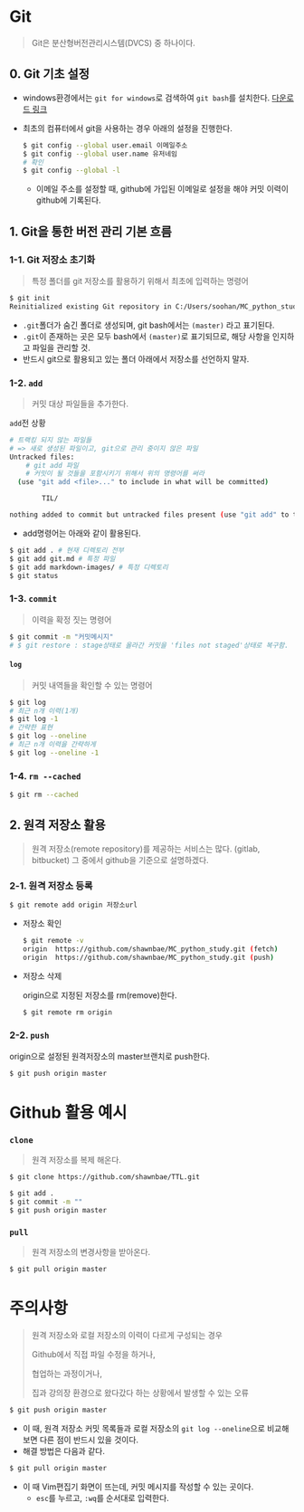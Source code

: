# Git

>  Git은 분산형버전관리시스템(DVCS) 중 하나이다.

## 0. Git 기초 설정

* windows환경에서는 `git for windows`로 검색하여 `git bash`를 설치한다. [다운로드 링크](https://gitforwindows.org/)

* 최초의 컴퓨터에서 git을 사용하는 경우 아래의 설정을 진행한다.

  ```bash
  $ git config --global user.email 이메일주소
  $ git config --global user.name 유저네임
  # 확인
  $ git config --global -l
  ```

  * 이메일 주소를 설정할 때, github에 가입된 이메일로 설정을 해야 커밋 이력이 github에 기록된다.

## 1. Git을 통한 버전 관리 기본 흐름

### 1-1. Git 저장소 초기화

> 특정 폴더를 git 저장소를 활용하기 위해서 최초에 입력하는 명령어

```bash
$ git init
Reinitialized existing Git repository in C:/Users/soohan/MC_python_study/.git/
```

* `.git`폴더가 숨긴 폴더로 생성되며, git bash에서는  `(master)` 라고 표기된다.
* `.git`이 존재하는 곳은 모두 bash에서 `(master)`로 표기되므로, 해당 사항을 인지하고 파일을 관리할 것.
* 반드시 git으로 활용되고 있는 폴더 아래에서 저장소를 선언하지 말자.

### 1-2. `add`

> 커밋 대상 파일들을 추가한다.

`add`전 상황

```bash
# 트랙킹 되지 않는 파일들
# => 새로 생성된 파일이고, git으로 관리 중이지 않은 파일
Untracked files:
	# git add 파일
	# 커밋이 될 것들을 포함시키기 위해서 위의 명령어를 써라
  (use "git add <file>..." to include in what will be committed)

        TIL/

nothing added to commit but untracked files present (use "git add" to track)
```

* add명령어는 아래와 같이 활용된다.

```bash
$ git add . # 현재 디렉토리 전부
$ git add git.md # 특정 파일
$ git add markdown-images/ # 특정 디렉토리
$ git status
```

### 1-3. `commit`

> 이력을 확정 짓는 명령어

```bash
$ git commit -m "커밋메시지"
# $ git restore : stage상태로 올라간 커밋을 'files not staged'상태로 복구함.
```

#### `log` 

> 커밋 내역들을 확인할 수 있는 명령어

```bash
$ git log
# 최근 n개 이력(1개)
$ git log -1
# 간략한 표현
$ git log --oneline
# 최근 n개 이력을 간략하게
$ git log --oneline -1
```

### 1-4. `rm --cached`

```bash
$ git rm --cached
```

## 2. 원격 저장소 활용

> 원격 저장소(remote repository)를 제공하는 서비스는 많다. (gitlab, bitbucket) 그 중에서 github을 기준으로 설명하겠다.

### 2-1. 원격 저장소 등록

```bash
$ git remote add origin 저장소url
```

* 저장소 확인

  ```bash
  $ git remote -v
  origin  https://github.com/shawnbae/MC_python_study.git (fetch)
  origin  https://github.com/shawnbae/MC_python_study.git (push)
  ```

* 저장소 삭제

  origin으로 지정된 저장소를 rm(remove)한다.

  ```bash
  $ git remote rm origin
  ```

### 2-2. `push`

origin으로 설정된 원격저장소의 master브랜치로 push한다.

```bash
$ git push origin master
```

# Github 활용 예시

### `clone`

> 원격 저장소를 복제 해온다.

```bash
$ git clone https://github.com/shawnbae/TTL.git
```

```bash
$ git add .
$ git commit -m ""
$ git push origin master
```

### `pull`

> 원격 저장소의 변경사항을 받아온다.

```bash
$ git pull origin master
```

# 주의사항

> 원격 저장소와 로컬 저장소의 이력이 다르게 구성되는 경우
>
> Github에서 직접 파일 수정을 하거나,
>
> 협업하는 과정이거나,
>
> 집과 강의장 환경으로 왔다갔다 하는 상황에서 발생할 수 있는 오류

```bash
$ git push origin master
```

* 이 때, 원격 저장소 커밋 목록들과 로컬 저장소의 `git log --oneline`으로 비교해보면 다른 점이 반드시 있을 것이다.
* 해결 방법은 다음과 같다.

```bash
$ git pull origin master
```

* 이 때 Vim편집기 화면이 뜨는데, 커밋 메시지를 작성할 수 있는 곳이다.
  * `esc`를 누르고,  `:wq`를 순서대로 입력한다.



